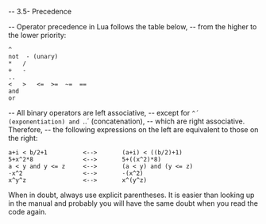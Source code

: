 -- 3.5- Precedence

-- Operator precedence in Lua follows the table below,
-- from the higher to the lower priority:


```
^
not  - (unary)
*   /
+   -
..
<   >   <=  >=  ~=  ==
and
or
```


-- All binary operators are left associative, 
-- except for `^´ (exponentiation) and `..´ (concatenation),
--  which are right associative. Therefore,
--   the following expressions on the left are equivalent to those on the right:

```
a+i < b/2+1          <-->       (a+i) < ((b/2)+1)
5+x^2*8              <-->       5+((x^2)*8)
a < y and y <= z     <-->       (a < y) and (y <= z)
-x^2                 <-->       -(x^2)
x^y^z                <-->       x^(y^z)
```



When in doubt, always use explicit parentheses. It is easier than looking up in the manual and probably you will have the same doubt when you read the code again.